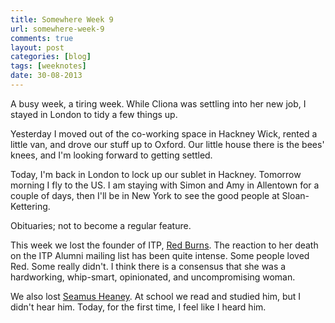 ```yaml
---
title: Somewhere Week 9
url: somewhere-week-9
comments: true
layout: post
categories: [blog]
tags: [weeknotes]
date: 30-08-2013
---
```

A busy week, a tiring week. While Cliona was settling into her new job, I stayed in London to tidy a few things up. 

Yesterday I moved out of the co-working space in Hackney Wick, rented a little van, and drove our stuff up to Oxford. Our little house there is the bees' knees, and I'm looking forward to getting settled.

Today, I'm back in London to lock up our sublet in Hackney. Tomorrow morning I fly to the US. I am staying with Simon and Amy in Allentown for a couple of days, then I'll be in New York to see the good people at Sloan-Kettering.

Obituaries; not to become a regular feature.

This week we lost the founder of ITP, [Red Burns](http://www.nytimes.com/2013/08/27/nyregion/red-burns-godmother-of-silicon-alley-dies-at-88.html). The reaction to her death on the ITP Alumni mailing list has been quite intense. Some people loved Red. Some really didn't. I think there is a consensus that she was a hardworking, whip-smart, opinionated, and uncompromising woman. 

We also lost [Seamus Heaney](http://www.bbc.co.uk/news/entertainment-arts-13930435). At school we read and studied him, but I didn't hear him. Today, for the first time, I feel like I heard him.
